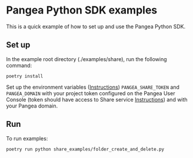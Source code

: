 # Pangea Python SDK examples

This is a quick example of how to set up and use the Pangea Python SDK.

## Set up

In the example root directory (./examples/share), run the following command:

```
poetry install
```

Set up the environment variables ([Instructions](https://pangea.cloud/docs/getting-started/integrate/#set-environment-variables)) `PANGEA_SHARE_TOKEN` and `PANGEA_DOMAIN` with your project token configured on the Pangea User Console (token should have access to Share service [Instructions](https://pangea.cloud/docs/getting-started/configure-services/#configure-a-pangea-service)) and with your Pangea domain.

## Run

To run examples:
```
poetry run python share_examples/folder_create_and_delete.py
```
